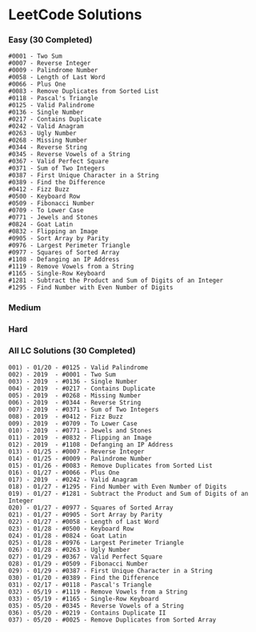 # LeetCode Solutions

### Easy (30 Completed)

    #0001 - Two Sum
    #0007 - Reverse Integer
    #0009 - Palindrome Number
    #0058 - Length of Last Word
    #0066 - Plus One
    #0083 - Remove Duplicates from Sorted List
    #0118 - Pascal's Triangle
    #0125 - Valid Palindrome
    #0136 - Single Number
    #0217 - Contains Duplicate
    #0242 - Valid Anagram
    #0263 - Ugly Number
    #0268 - Missing Number
    #0344 - Reverse String
    #0345 - Reverse Vowels of a String
    #0367 - Valid Perfect Square
    #0371 - Sum of Two Integers
    #0387 - First Unique Character in a String
    #0389 - Find the Difference
    #0412 - Fizz Buzz
    #0500 - Keyboard Row
    #0509 - Fibonacci Number
    #0709 - To Lower Case
    #0771 - Jewels and Stones
    #0824 - Goat Latin
    #0832 - Flipping an Image
    #0905 - Sort Array by Parity
    #0976 - Largest Perimeter Triangle
    #0977 - Squares of Sorted Array
    #1108 - Defanging an IP Address
    #1119 - Remove Vowels from a String
    #1165 - Single-Row Keyboard
    #1281 - Subtract the Product and Sum of Digits of an Integer
    #1295 - Find Number with Even Number of Digits

### Medium


### Hard


### All LC Solutions (30 Completed) 

    001) - 01/20 - #0125 - Valid Palindrome
    002) - 2019  - #0001 - Two Sum
    003) - 2019  - #0136 - Single Number
    004) - 2019  - #0217 - Contains Duplicate
    005) - 2019  - #0268 - Missing Number
    006) - 2019  - #0344 - Reverse String
    007) - 2019  - #0371 - Sum of Two Integers
    008) - 2019  - #0412 - Fizz Buzz
    009) - 2019  - #0709 - To Lower Case
    010) - 2019  - #0771 - Jewels and Stones
    011) - 2019  - #0832 - Flipping an Image
    012) - 2019  - #1108 - Defanging an IP Address
    013) - 01/25 - #0007 - Reverse Integer
    014) - 01/25 - #0009 - Palindrome Number
    015) - 01/26 - #0083 - Remove Duplicates from Sorted List
    016) - 01/27 - #0066 - Plus One
    017) - 2019  - #0242 - Valid Anagram
    018) - 01/27 - #1295 - Find Number with Even Number of Digits
    019) - 01/27 - #1281 - Subtract the Product and Sum of Digits of an Integer
    020) - 01/27 - #0977 - Squares of Sorted Array
    021) - 01/27 - #0905 - Sort Array by Parity
    022) - 01/27 - #0058 - Length of Last Word
    023) - 01/28 - #0500 - Keyboard Row
    024) - 01/28 - #0824 - Goat Latin
    025) - 01/28 - #0976 - Largest Perimeter Triangle
    026) - 01/28 - #0263 - Ugly Number
    027) - 01/29 - #0367 - Valid Perfect Square
    028) - 01/29 - #0509 - Fibonacci Number
    029) - 01/29 - #0387 - First Unique Character in a String
    030) - 01/20 - #0389 - Find the Difference
    031) - 02/17 - #0118 - Pascal's Triangle
    032) - 05/19 - #1119 - Remove Vowels from a String
    033) - 05/19 - #1165 - Single-Row Keyboard
    035) - 05/20 - #0345 - Reverse Vowels of a String
    036) - 05/20 - #0219 - Contains Duplicate II
    037) - 05/20 - #0025 - Remove Duplicates from Sorted Array
